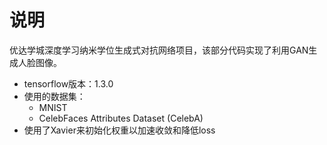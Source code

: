 # 说明
优达学城深度学习纳米学位生成式对抗网络项目，该部分代码实现了利用GAN生成人脸图像。
* tensorflow版本：1.3.0
* 使用的数据集：
  * MNIST
  * CelebFaces Attributes Dataset (CelebA) 
* 使用了Xavier来初始化权重以加速收敛和降低loss

